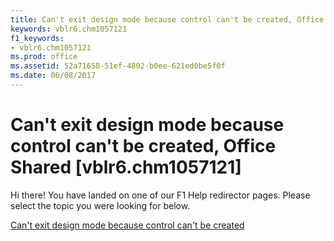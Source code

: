 ```yaml
---
title: Can't exit design mode because control can't be created, Office Shared [vblr6.chm1057121]
keywords: vblr6.chm1057121
f1_keywords:
- vblr6.chm1057121
ms.prod: office
ms.assetid: 52a71658-51ef-4802-b0ee-621ed0be5f0f
ms.date: 06/08/2017
---
```



# Can't exit design mode because control can't be created, Office Shared [vblr6.chm1057121]

Hi there! You have landed on one of our F1 Help redirector pages. Please select the topic you were looking for below.

[Can't exit design mode because control can't be created](http://msdn.microsoft.com/library/0b83e75a-4fd7-e903-754f-8395316ea13d%28Office.15%29.aspx)


